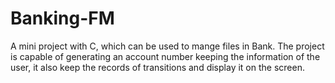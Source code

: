 # Banking-FM
A mini project with C, which can be used to mange files in Bank. The project is capable of generating an account number keeping the information of the user, it also keep the records of transitions and display it on the screen.
